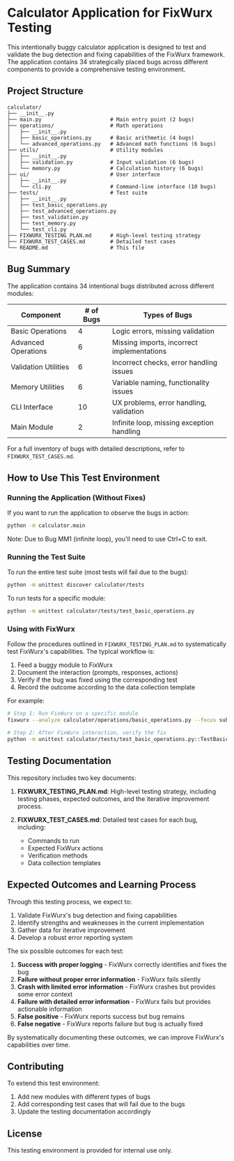 # Calculator Application for FixWurx Testing

This intentionally buggy calculator application is designed to test and validate the bug detection and fixing capabilities of the FixWurx framework. The application contains 34 strategically placed bugs across different components to provide a comprehensive testing environment.

## Project Structure

```
calculator/
├── __init__.py
├── main.py                      # Main entry point (2 bugs)
├── operations/                  # Math operations
│   ├── __init__.py
│   ├── basic_operations.py      # Basic arithmetic (4 bugs)
│   └── advanced_operations.py   # Advanced math functions (6 bugs)
├── utils/                       # Utility modules
│   ├── __init__.py
│   ├── validation.py            # Input validation (6 bugs)
│   └── memory.py                # Calculation history (6 bugs)
├── ui/                          # User interface
│   ├── __init__.py
│   └── cli.py                   # Command-line interface (10 bugs)
├── tests/                       # Test suite
│   ├── __init__.py
│   ├── test_basic_operations.py
│   ├── test_advanced_operations.py
│   ├── test_validation.py
│   ├── test_memory.py
│   └── test_cli.py
├── FIXWURX_TESTING_PLAN.md      # High-level testing strategy
├── FIXWURX_TEST_CASES.md        # Detailed test cases
└── README.md                    # This file
```

## Bug Summary

The application contains 34 intentional bugs distributed across different modules:

| Component | # of Bugs | Types of Bugs |
|-----------|-----------|---------------|
| Basic Operations | 4 | Logic errors, missing validation |
| Advanced Operations | 6 | Missing imports, incorrect implementations |
| Validation Utilities | 6 | Incorrect checks, error handling issues |
| Memory Utilities | 6 | Variable naming, functionality issues |
| CLI Interface | 10 | UX problems, error handling, validation |
| Main Module | 2 | Infinite loop, missing exception handling |

For a full inventory of bugs with detailed descriptions, refer to `FIXWURX_TEST_CASES.md`.

## How to Use This Test Environment

### Running the Application (Without Fixes)

If you want to run the application to observe the bugs in action:

```bash
python -m calculator.main
```

Note: Due to Bug MM1 (infinite loop), you'll need to use Ctrl+C to exit.

### Running the Test Suite

To run the entire test suite (most tests will fail due to the bugs):

```bash
python -m unittest discover calculator/tests
```

To run tests for a specific module:

```bash
python -m unittest calculator/tests/test_basic_operations.py
```

### Using with FixWurx

Follow the procedures outlined in `FIXWURX_TESTING_PLAN.md` to systematically test FixWurx's capabilities. The typical workflow is:

1. Feed a buggy module to FixWurx
2. Document the interaction (prompts, responses, actions)
3. Verify if the bug was fixed using the corresponding test
4. Record the outcome according to the data collection template

For example:

```bash
# Step 1: Run FixWurx on a specific module
fixwurx --analyze calculator/operations/basic_operations.py --focus subtract

# Step 2: After FixWurx interaction, verify the fix
python -m unittest calculator/tests/test_basic_operations.py::TestBasicOperations::test_subtract
```

## Testing Documentation

This repository includes two key documents:

1. **FIXWURX_TESTING_PLAN.md**: High-level testing strategy, including testing phases, expected outcomes, and the iterative improvement process.

2. **FIXWURX_TEST_CASES.md**: Detailed test cases for each bug, including:
   - Commands to run
   - Expected FixWurx actions
   - Verification methods
   - Data collection templates

## Expected Outcomes and Learning Process

Through this testing process, we expect to:

1. Validate FixWurx's bug detection and fixing capabilities
2. Identify strengths and weaknesses in the current implementation
3. Gather data for iterative improvement
4. Develop a robust error reporting system

The six possible outcomes for each test:
1. **Success with proper logging** - FixWurx correctly identifies and fixes the bug
2. **Failure without proper error information** - FixWurx fails silently
3. **Crash with limited error information** - FixWurx crashes but provides some error context
4. **Failure with detailed error information** - FixWurx fails but provides actionable information
5. **False positive** - FixWurx reports success but bug remains
6. **False negative** - FixWurx reports failure but bug is actually fixed

By systematically documenting these outcomes, we can improve FixWurx's capabilities over time.

## Contributing

To extend this test environment:
1. Add new modules with different types of bugs
2. Add corresponding test cases that will fail due to the bugs
3. Update the testing documentation accordingly

## License

This testing environment is provided for internal use only.
